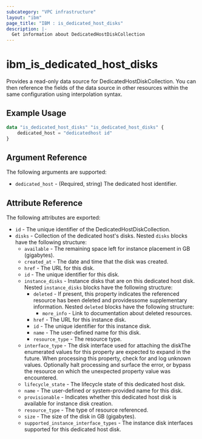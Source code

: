 ```yaml
---
subcategory: "VPC infrastructure"
layout: "ibm"
page_title: "IBM : is_dedicated_host_disks"
description: |-
  Get information about DedicatedHostDiskCollection
---
```


# ibm\_is_dedicated_host_disks

Provides a read-only data source for DedicatedHostDiskCollection. You can then reference the fields of the data source in other resources within the same configuration using interpolation syntax.

## Example Usage

```terraform
data "is_dedicated_host_disks" "is_dedicated_host_disks" {
	dedicated_host = "dedicatedhost id"
}
```

## Argument Reference

The following arguments are supported:

* `dedicated_host` - (Required, string) The dedicated host identifier.

## Attribute Reference

The following attributes are exported:

* `id` - The unique identifier of the DedicatedHostDiskCollection.
* `disks` - Collection of the dedicated host's disks. Nested `disks` blocks have the following structure:
	* `available` - The remaining space left for instance placement in GB (gigabytes).
	* `created_at` - The date and time that the disk was created.
	* `href` - The URL for this disk.
	* `id` - The unique identifier for this disk.
	* `instance_disks` - Instance disks that are on this dedicated host disk. Nested `instance_disks` blocks have the following structure:
		* `deleted` - If present, this property indicates the referenced resource has been deleted and providessome supplementary information. Nested `deleted` blocks have the following structure:
			* `more_info` - Link to documentation about deleted resources.
		* `href` - The URL for this instance disk.
		* `id` - The unique identifier for this instance disk.
		* `name` - The user-defined name for this disk.
		* `resource_type` - The resource type.
	* `interface_type` - The disk interface used for attaching the diskThe enumerated values for this property are expected to expand in the future. When processing this property, check for and log unknown values. Optionally halt processing and surface the error, or bypass the resource on which the unexpected property value was encountered.
	* `lifecycle_state` - The lifecycle state of this dedicated host disk.
	* `name` - The user-defined or system-provided name for this disk.
	* `provisionable` - Indicates whether this dedicated host disk is available for instance disk creation.
	* `resource_type` - The type of resource referenced.
	* `size` - The size of the disk in GB (gigabytes).
	* `supported_instance_interface_types` - The instance disk interfaces supported for this dedicated host disk.

